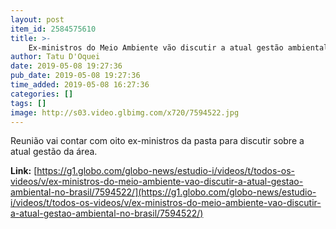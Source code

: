 ```yaml
---
layout: post
item_id: 2584575610
title: >-
    Ex-ministros do Meio Ambiente vão discutir a atual gestão ambiental no Brasil
author: Tatu D'Oquei
date: 2019-05-08 19:27:36
pub_date: 2019-05-08 19:27:36
time_added: 2019-05-08 16:27:36
categories: []
tags: []
image: http://s03.video.glbimg.com/x720/7594522.jpg
---
```


Reunião vai contar com oito ex-ministros da pasta para discutir sobre a atual gestão da área.

**Link:** [https://g1.globo.com/globo-news/estudio-i/videos/t/todos-os-videos/v/ex-ministros-do-meio-ambiente-vao-discutir-a-atual-gestao-ambiental-no-brasil/7594522/](https://g1.globo.com/globo-news/estudio-i/videos/t/todos-os-videos/v/ex-ministros-do-meio-ambiente-vao-discutir-a-atual-gestao-ambiental-no-brasil/7594522/)

